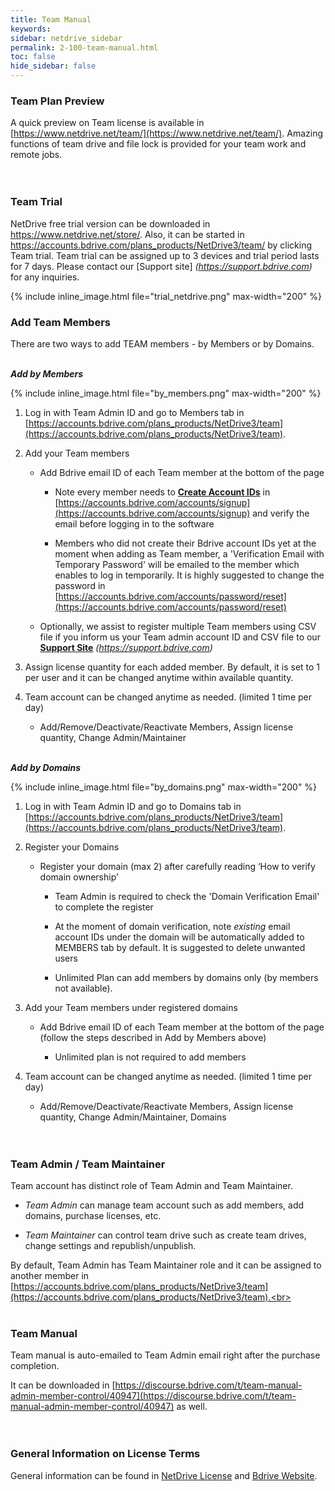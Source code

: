 ```yaml
---
title: Team Manual
keywords:
sidebar: netdrive_sidebar
permalink: 2-100-team-manual.html
toc: false
hide_sidebar: false
---
```



### **Team Plan Preview**

A quick preview on Team license is available in [https://www.netdrive.net/team/](https://www.netdrive.net/team/).  Amazing functions of team drive and file lock is provided for your team work and remote jobs.<br><br><br>




### **Team Trial**

NetDrive free trial version can be downloaded in https://www.netdrive.net/store/.  Also, it can be started in https://accounts.bdrive.com/plans_products/NetDrive3/team/ by clicking Team trial.  Team trial can be assigned up to 3 devices and trial period lasts for 7 days.  Please contact our [Support site] _(https://support.bdrive.com)_ for any inquiries.

{% include inline_image.html file="trial_netdrive.png" max-width="200" %}




### **Add Team Members**

There are two ways to add TEAM members - by Members or by Domains.<br><br> 

**_Add by Members_**

{% include inline_image.html file="by_members.png" max-width="200" %}

1. Log in with Team Admin ID and go to Members tab in [https://accounts.bdrive.com/plans_products/NetDrive3/team](https://accounts.bdrive.com/plans_products/NetDrive3/team).

2. Add your Team members 

   * Add Bdrive email ID of each Team member at the bottom of the page

      * Note every member needs to [**Create Account IDs**](2-11-license#create-account-id) in [https://accounts.bdrive.com/accounts/signup](https://accounts.bdrive.com/accounts/signup) and verify the email before logging in to the software

      * Members who did not create their Bdrive account IDs yet at the moment when adding as Team member, a 'Verification Email with Temporary Password' will be emailed to the member which enables to log in temporarily.  It is highly suggested to change the password in [https://accounts.bdrive.com/accounts/password/reset](https://accounts.bdrive.com/accounts/password/reset)

   *	Optionally, we assist to register multiple Team members using CSV file if you inform us your Team admin account ID and CSV file to our [**Support Site**](2-11-license#support-site) _(https://support.bdrive.com)_

3. Assign license quantity for each added member.  By default, it is set to 1 per user and it can be changed anytime within available quantity. 

4. Team account can be changed anytime as needed. (limited 1 time per day)

   *	Add/Remove/Deactivate/Reactivate Members, Assign license quantity, Change Admin/Maintainer<br><br>


**_Add by Domains_**

{% include inline_image.html file="by_domains.png" max-width="200" %}

1. Log in with Team Admin ID and go to Domains tab in [https://accounts.bdrive.com/plans_products/NetDrive3/team](https://accounts.bdrive.com/plans_products/NetDrive3/team).

2. Register your Domains

   * Register your domain (max 2) after carefully reading ‘How to verify domain ownership’
   
      * Team Admin is required to check the 'Domain Verification Email' to complete the register
   
      * At the moment of domain verification, note _existing_ email account IDs under the domain will be automatically added to MEMBERS tab by default.  It is suggested to delete unwanted users
   
      * Unlimited Plan can add members by domains only (by members not available).

3. Add your Team members under registered domains 

   * Add Bdrive email ID of each Team member at the bottom of the page (follow the steps described in Add by Members above)
   
      * Unlimited plan is not required to add members

4. Team account can be changed anytime as needed. (limited 1 time per day)

   *	Add/Remove/Deactivate/Reactivate Members, Assign license quantity, Change Admin/Maintainer, Domains<br><br><br>




### **Team Admin / Team Maintainer**

Team account has distinct role of Team Admin and Team  Maintainer.

* _Team Admin_ can manage team account such as add members, add domains, purchase licenses, etc.

* _Team Maintainer_ can control team drive such as create team drives, change settings and republish/unpublish.

By default, Team Admin has Team Maintainer role and it can be assigned to another member in [https://accounts.bdrive.com/plans_products/NetDrive3/team](https://accounts.bdrive.com/plans_products/NetDrive3/team).<br><br><br>  





### **Team Manual**

Team manual is auto-emailed to Team Admin email right after the purchase completion.

It can be downloaded in [https://discourse.bdrive.com/t/team-manual-admin-member-control/40947](https://discourse.bdrive.com/t/team-manual-admin-member-control/40947) as well.<br><br><br>




### **General Information on License Terms**

General information can be found in [NetDrive License](2-11-license) and [Bdrive Website](https://www.bdrive.com).<br><br><br>

